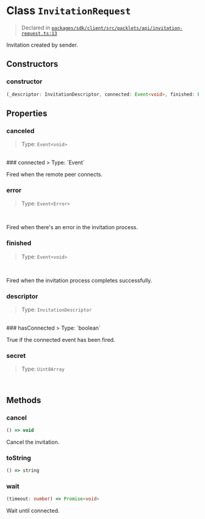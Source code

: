 # Class `InvitationRequest`
> Declared in [`packages/sdk/client/src/packlets/api/invitation-request.ts:13`](https://github.com/dxos/protocols/blob/main/packages/sdk/client/src/packlets/api/invitation-request.ts#L13)


Invitation created by sender.

## Constructors
### constructor
```ts
(_descriptor: InvitationDescriptor, connected: Event<void>, finished: Event<void>, error: Event<Error>) => InvitationRequest
```

## Properties
### canceled 
> Type: `Event<void>`
<br/>
### connected 
> Type: `Event<void>`
<br/>

Fired when the remote peer connects.
### error 
> Type: `Event<Error>`
<br/>

Fired when there's an error in the invitation process.
### finished 
> Type: `Event<void>`
<br/>

Fired when the invitation process completes successfully.
### descriptor
> Type: `InvitationDescriptor`
<br/>
### hasConnected
> Type: `boolean`
<br/>

True if the connected event has been fired.
### secret
> Type: `Uint8Array`
<br/>

## Methods
### cancel
```ts
() => void
```
Cancel the invitation.
### toString
```ts
() => string
```
### wait
```ts
(timeout: number) => Promise<void>
```
Wait until connected.